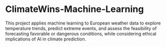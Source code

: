 # ClimateWins-Machine-Learning
This project applies machine learning to European weather data to explore temperature trends, predict extreme events, and assess the feasibility of forecasting favorable or dangerous conditions, while considering ethical implications of AI in climate prediction.
